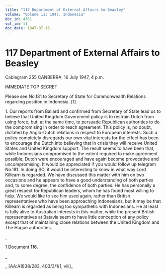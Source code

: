 ```yaml
---
title: "117 Department of External Affairs to Beasley"
volume: "Volume 11: 1947, Indonesia"
doc_id: 4301
vol_id: 11
doc_date: 1947-07-16
---
```


# 117 Department of External Affairs to Beasley

Cablegram 255 CANBERRA, 16 July 1947, 4 p.m.

IMMEDIATE TOP SECRET

Please see No.181 to Secretary of State for Commonwealth Relations regarding position in Indonesia. [1]

1\. Our reports from Ballard and confirmed from Secretary of State lead us to believe that United Kingdom Government policy is to restrain Dutch from using force, but, at the same time, to persuade Republican authorities to do the compromising in order to reach agreement. This policy is, no doubt, dictated by Anglo-Dutch relations in respect to European interests. Such a policy completely disregards our own vital interests for the effect has been to encourage the Dutch into believing that in crisis they will receive United States and United Kingdom support. The result seems to have been that, while Indonesians compromised to the extent required to make agreement possible, Dutch were encouraged and have again become provocative and uncompromising. It would be appreciated if you would follow up telegram No.181. In doing SO, it would be interesting to know in what way Lord Killearn is regarded. We have discussed this matter with him on two occasions and he appears to have a good understanding of both parties and, to some degree, the confidence of both parties. He has personally a great respect for Republican leaders, whom he has found most willing to help. We would like to see him used again, rather than British representatives who have been approaching Indonesians, but it may be that Killearn is regarded as being too sympathetic with Indonesians. He at least is fully alive to Australian interests in this matter, while the present British representatives at Batavia seem to have little conception of any policy except that of maintaining close relations between the United Kingdom and The Hague authorities.

_

1 Document 116.

_

_ [AA:A1838/283, 403/3/1/1, viii]_

